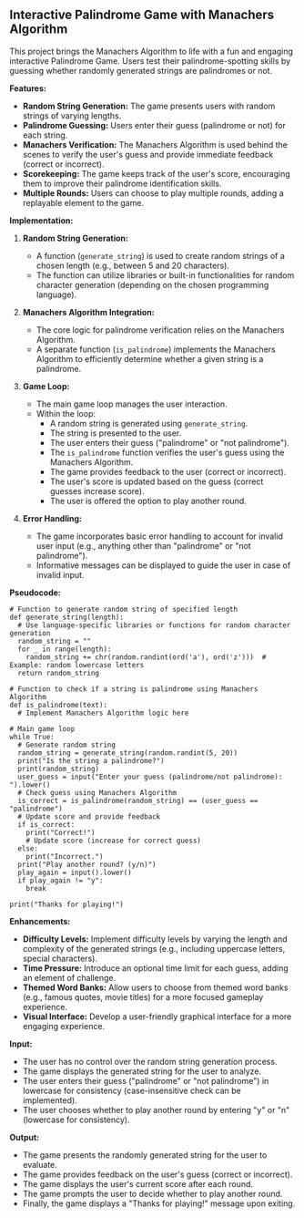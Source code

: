 ## Interactive Palindrome Game with Manachers Algorithm

This project brings the Manachers Algorithm to life with a fun and engaging interactive Palindrome Game. Users test their palindrome-spotting skills by guessing whether randomly generated strings are palindromes or not.

**Features:**

* **Random String Generation:** The game presents users with random strings of varying lengths.
* **Palindrome Guessing:** Users enter their guess (palindrome or not) for each string.
* **Manachers Verification:** The Manachers Algorithm is used behind the scenes to verify the user's guess and provide immediate feedback (correct or incorrect).
* **Scorekeeping:** The game keeps track of the user's score, encouraging them to improve their palindrome identification skills.
* **Multiple Rounds:** Users can choose to play multiple rounds, adding a replayable element to the game.

**Implementation:**

1. **Random String Generation:**
   - A function (`generate_string`) is used to create random strings of a chosen length (e.g., between 5 and 20 characters).
   - The function can utilize libraries or built-in functionalities for random character generation (depending on the chosen programming language).

2. **Manachers Algorithm Integration:**
   - The core logic for palindrome verification relies on the Manachers Algorithm.
   - A separate function (`is_palindrome`) implements the Manachers Algorithm to efficiently determine whether a given string is a palindrome.

3. **Game Loop:**
   - The main game loop manages the user interaction.
   - Within the loop:
       - A random string is generated using `generate_string`.
       - The string is presented to the user.
       - The user enters their guess ("palindrome" or "not palindrome").
       - The `is_palindrome` function verifies the user's guess using the Manachers Algorithm.
       - The game provides feedback to the user (correct or incorrect).
       - The user's score is updated based on the guess (correct guesses increase score).
       - The user is offered the option to play another round.

4. **Error Handling:**
   - The game incorporates basic error handling to account for invalid user input (e.g., anything other than "palindrome" or "not palindrome").
   - Informative messages can be displayed to guide the user in case of invalid input.

**Pseudocode:**

```
# Function to generate random string of specified length
def generate_string(length):
  # Use language-specific libraries or functions for random character generation
  random_string = ""
  for _ in range(length):
    random_string += chr(random.randint(ord('a'), ord('z')))  # Example: random lowercase letters
  return random_string

# Function to check if a string is palindrome using Manachers Algorithm
def is_palindrome(text):
  # Implement Manachers Algorithm logic here

# Main game loop
while True:
  # Generate random string
  random_string = generate_string(random.randint(5, 20))
  print("Is the string a palindrome?")
  print(random_string)
  user_guess = input("Enter your guess (palindrome/not palindrome): ").lower()
  # Check guess using Manachers Algorithm
  is_correct = is_palindrome(random_string) == (user_guess == "palindrome")
  # Update score and provide feedback
  if is_correct:
    print("Correct!")
    # Update score (increase for correct guess)
  else:
    print("Incorrect.")
  print("Play another round? (y/n)")
  play_again = input().lower()
  if play_again != "y":
    break

print("Thanks for playing!")
```

**Enhancements:**

* **Difficulty Levels:** Implement difficulty levels by varying the length and complexity of the generated strings (e.g., including uppercase letters, special characters).
* **Time Pressure:** Introduce an optional time limit for each guess, adding an element of challenge.
* **Themed Word Banks:** Allow users to choose from themed word banks (e.g., famous quotes, movie titles) for a more focused gameplay experience.
* **Visual Interface:** Develop a user-friendly graphical interface for a more engaging experience.

**Input:**

* The user has no control over the random string generation process.
* The game displays the generated string for the user to analyze.
* The user enters their guess ("palindrome" or "not palindrome") in lowercase for consistency (case-insensitive check can be implemented).
* The user chooses whether to play another round by entering "y" or "n" (lowercase for consistency).

**Output:**

* The game presents the randomly generated string for the user to evaluate.
* The game provides feedback on the user's guess (correct or incorrect).
* The game displays the user's current score after each round.
* The game prompts the user to decide whether to play another round.
* Finally, the game displays a "Thanks for playing!" message upon exiting.

